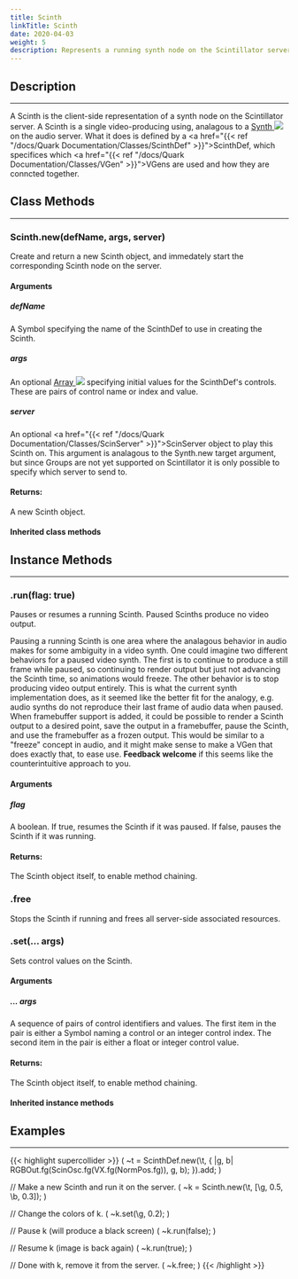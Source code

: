 ```yaml
---
title: Scinth
linkTitle: Scinth
date: 2020-04-03
weight: 5
description: Represents a running synth node on the Scintillator server.
---
```



## Description
---



A Scinth is the client-side representation of a synth node on the Scintillator server. A Scinth is a single video-producing using, analagous to a <a href="https://doc.sccode.org/Classes/Synth.html">Synth <img src="/images/external-link.svg" class="one-liner"></a> on the audio server. What it does is defined by a <a href="{{< ref "/docs/Quark Documentation/Classes/ScinthDef" >}}">ScinthDef</a>, which specifices which <a href="{{< ref "/docs/Quark Documentation/Classes/VGen" >}}">VGen</a>s are used and how they are conncted together.



## Class Methods
---



### Scinth.new(defName, args, server)



Create and return a new Scinth object, and immedately start the corresponding Scinth node on the server.



#### Arguments

##### defName



A Symbol specifying the name of the ScinthDef to use in creating the Scinth.



##### args



An optional <a href="https://doc.sccode.org/Classes/Array.html">Array <img src="/images/external-link.svg" class="one-liner"></a> specifying initial values for the ScinthDef's controls. These are pairs of control name or index and value.



##### server



An optional <a href="{{< ref "/docs/Quark Documentation/Classes/ScinServer" >}}">ScinServer</a> object to play this Scinth on. This argument is analagous to the Synth.new target argument, but since Groups are not yet supported on Scintillator it is only possible to specify which server to send to.





#### Returns:



A new Scinth object.



#### Inherited class methods



## Instance Methods
---



### .run(flag: true)



Pauses or resumes a running Scinth. Paused Scinths produce no video output.



Pausing a running Scinth is one area where the analagous behavior in audio makes for some ambiguity in a video synth. One could imagine two different behaviors for a paused video synth. The first is to continue to produce a still frame while paused, so continuing to render output but just not advancing the Scinth time, so animations would freeze. The other behavior is to stop producing video output entirely. This is what the current synth implementation does, as it seemed like the better fit for the analogy, e.g. audio synths do not reproduce their last frame of audio data when paused. When framebuffer support is added, it could be possible to render a Scinth output to a desired point, save the output in a framebuffer, pause the Scinth, and use the framebuffer as a frozen output. This would be similar to a "freeze" concept in audio, and it might make sense to make a VGen that does exactly that, to ease use. <strong>Feedback welcome</strong> if this seems like the counterintuitive approach to you.



#### Arguments

##### flag



A boolean. If true, resumes the Scinth if it was paused. If false, pauses the Scinth if it was running.





#### Returns:



The Scinth object itself, to enable method chaining.



### .free



Stops the Scinth if running and frees all server-side associated resources.



### .set(... args)



Sets control values on the Scinth.



#### Arguments

##### ... args



A sequence of pairs of control identifiers and values. The first item in the pair is either a Symbol naming a control or an integer control index. The second item in the pair is either a float or integer control value.





#### Returns:



The Scinth object itself, to enable method chaining.



#### Inherited instance methods



## Examples
---



{{< highlight supercollider >}}
(
~t = ScinthDef.new(\t, { |g, b|
    RGBOut.fg(ScinOsc.fg(VX.fg(NormPos.fg)), g, b);
}).add;
)

// Make a new Scinth and run it on the server.
(
~k = Scinth.new(\t, [\g, 0.5, \b, 0.3]);
)

// Change the colors of k.
(
~k.set(\g, 0.2);
)

// Pause k (will produce a black screen)
(
~k.run(false);
)

// Resume k (image is back again)
(
~k.run(true);
)

// Done with k, remove it from the server.
(
~k.free;
)
{{< /highlight >}}

